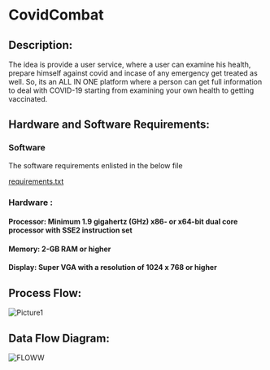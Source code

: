 
# CovidCombat
## Description: 
The idea is provide a user service, where a user can examine his health, prepare himself against covid and incase of any emergency get treated as well.
So, its an ALL IN ONE platform where a person can get full information to deal with COVID-19 starting from examining your own health to getting vaccinated.

## Hardware and Software Requirements: 
### Software
The software requirements enlisted in the below file

[requirements.txt](https://github.com/rajneeshk94/covidcombat/blob/main/covidcombat/requirements.txt)

### Hardware : 
#### Processor: Minimum	1.9 gigahertz (GHz) x86- or x64-bit dual core processor with SSE2 instruction set
#### Memory: 2-GB RAM or higher
#### Display:	Super VGA with a resolution of 1024 x 768 or higher
## Process Flow:
![Picture1](https://user-images.githubusercontent.com/58133068/119311097-455c8000-bc8e-11eb-9e8c-9b9ad27c963d.png)

## Data Flow Diagram:
![FLOWW](https://user-images.githubusercontent.com/58133068/119313276-fd8b2800-bc90-11eb-8bce-6490d776a242.png)


